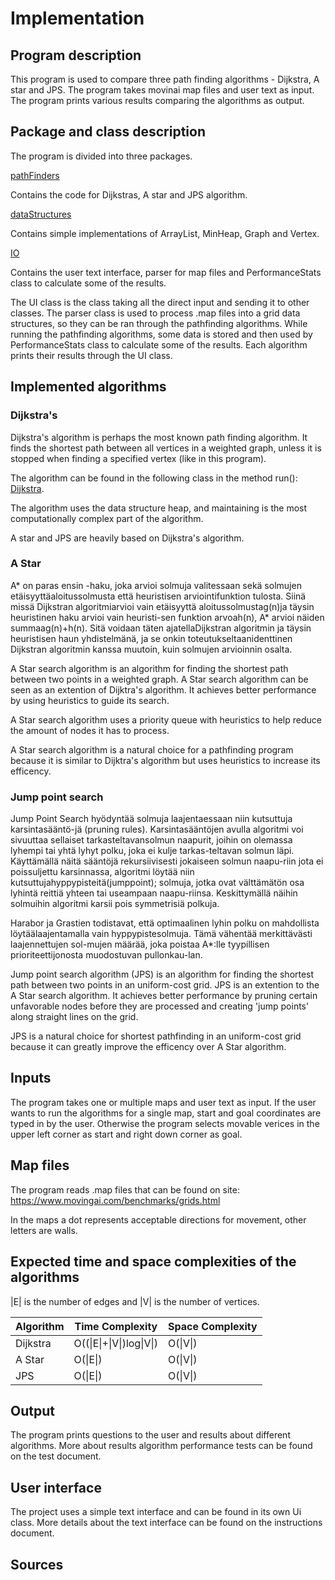 # Implementation


## Program description

This program is used to compare three path finding algorithms - Dijkstra, A star and JPS. 
The program takes movinai map files and user text as input. The program prints various results comparing the algorithms as output.


## Package and class description

The program is divided into three packages.

[pathFinders](https://github.com/synesteesia/pathAlgorithms/tree/master/pathAlgorithms/src/main/java/pathalgorithms/pathFinders)

Contains the code for Dijkstras, A star and JPS algorithm.

[dataStructures](https://github.com/synesteesia/pathAlgorithms/tree/master/pathAlgorithms/src/main/java/pathalgorithms/dataStructures)

Contains simple implementations of ArrayList, MinHeap, Graph and Vertex.

[IO](https://github.com/synesteesia/pathAlgorithms/tree/master/pathAlgorithms/src/main/java/pathalgorithms/IO)

Contains the user text interface, parser for map files and PerformanceStats class to calculate some of the results.

The UI class is the class taking all the direct input and sending it to other classes.
The parser class is used to process .map files into a grid data structures, 
so they can be ran through the pathfinding algorithms.
While running the pathfinding algorithms, some data is stored and then used by PerformanceStats class to calculate some of the results.
Each algorithm prints their results through the UI class.


## Implemented algorithms

### Dijkstra's

Dijkstra's algorithm is perhaps the most known path finding algorithm. 
It finds the shortest path between all vertices in a weighted graph, 
unless it is stopped when finding a specified vertex (like in this program).

The algorithm can be found in the following class in the method run():
[Dijkstra](https://github.com/synesteesia/pathAlgorithms/blob/master/pathAlgorithms/src/main/java/pathalgorithms/pathFinders/Dijkstra.java).

The algorithm uses the data structure heap, and maintaining is the most computationally complex part of the algorithm.

A star and JPS are heavily based on Dijkstra's algorithm.

### A Star

A*  on  paras  ensin  -haku,  joka  arvioi  solmuja  valitessaan  sekä  solmujen  etäisyyttäaloitussolmusta että heuristisen arviointifunktion tulosta. Siinä missä Dijkstran algoritmiarvioi vain etäisyyttä aloitussolmustag(n)ja täysin heuristinen haku arvioi vain heuristi-sen funktion arvoah(n), A* arvioi näiden summaag(n)+h(n). Sitä voidaan täten ajatellaDijkstran algoritmin ja täysin heuristisen haun yhdistelmänä, ja se onkin toteutukseltaanidenttinen Dijkstran algoritmin kanssa muutoin, kuin solmujen arvioinnin osalta.

A Star search algorithm is an algorithm for finding the shortest path between two points in a weighted graph. A Star search algorithm can be seen as an extention of Dijktra's algorithm. It achieves better performance by using heuristics to guide its search.

A Star search algorithm uses a priority queue with heuristics to help reduce the amount of nodes it has to process.

A Star search algorithm is a natural choice for a pathfinding program because it is similar to Dijktra's algorithm but uses heuristics to increase its efficency.

### Jump point search

Jump Point Search hyödyntää solmuja laajentaessaan niin kutsuttuja karsintasääntö-jä (pruning rules). Karsintasääntöjen avulla algoritmi voi sivuuttaa sellaiset tarkasteltavansolmun naapurit, joihin on olemassa lyhempi tai yhtä lyhyt polku, joka ei kulje tarkas-teltavan solmun läpi. Käyttämällä näitä sääntöjä rekursiivisesti jokaiseen solmun naapu-riin jota ei poissuljettu karsinnassa, algoritmi löytää niin kutsuttujahyppypisteitä(jumppoint); solmuja, jotka ovat välttämätön osa lyhintä reittiä yhteen tai useampaan naapu-riinsa. Keskittymällä näihin solmuihin algoritmi karsii pois symmetrisiä polkuja.

Harabor ja Grastien todistavat, että optimaalinen lyhin polku on mahdollista löytäälaajentamalla vain hyppypistesolmuja. Tämä vähentää merkittävästi laajennettujen sol-mujen määrää, joka poistaa A*:lle tyypillisen prioriteettijonosta muodostuvan pullonkau-lan.

Jump point search algorithm (JPS) is an algorithm for finding the shortest path between two points in an uniform-cost grid. JPS is an extention to the A Star search algorithm. It achieves better performance by pruning certain unfavorable nodes before they are processed and creating 'jump points' along straight lines on the grid.

JPS is a natural choice for shortest pathfinding in an uniform-cost grid because it can greatly improve the efficency over A Star algorithm.


## Inputs

The program takes one or multiple maps and user text as input. If the user wants to run the algorithms for a single map, start and goal coordinates are typed in by the user. Otherwise the program selects movable verices in the upper left corner as start and right down corner as goal.

## Map files

The program reads .map files that can be found on site:
https://www.movingai.com/benchmarks/grids.html 

In the maps a dot represents acceptable directions for movement, other letters are walls.

## Expected time and space complexities of the algorithms

|E| is the number of edges and |V| is the number of vertices.

|Algorithm| Time Complexity| Space Complexity|
|---------|----------------|-----------------|
|Dijkstra| O\(\(\|E\|+\|V\|\)log\|V\|\) | O\(\|V\|\) | 
|A Star| O\(\|E\|\) | O\(\|V\|\) |
|JPS| O\(\|E\|\) | O\(\|V\|\) |


## Output

The program prints questions to the user and results about different algorithms.
More about results algorithm performance tests can be found on the test document.

## User interface

The project uses a simple text interface and can be found in its own Ui class.
More details about the text interface can be found on the instructions document.


## Sources

